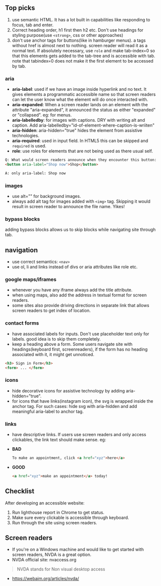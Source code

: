 ## Top picks

1. use semantic HTML. It has a lot built in capabilities like responding to focus, tab and enter.
2. Correct heading order, h1 first then h2 etc. Don't use headings for styling purpose(use `<strong>`, css or other approaches)
3. don't use anchor tags for buttons(like in hamburger menus). a tags without href is almost next to nothing. screen reader will read it as a normal text. If absolutely necessary, use `role` and make tab-index=0 so that this elements gets added to the tab-tree and is accessible with tab. note that tabindex=0 does not make it the first element to be accessed by tab.


### aria
- **aria-label**: used if we have an image inside hyperlink and no text. It gives elements a programmatic accessible name so that screen readers can let the user know what the element will do once interacted with.
- **aria-expanded**: When a screen reader lands on an element with the attribute "aria-expanded", it announced the status as either "expanded" or "collapsed". eg: for menus.
- **aria-labelledby**: for images with captions. DRY with writing alt and caption. Add aria-labelledby="id-of-element-where-caption-is-wriiten"
- **aria-hidden**: aria-hidden="true" hides the element from assistive technologies.
- **aria-required**: used in input field. In HTML5 this can be skipped and `required` is used.
- **role**: use roles for elements that are not being used as there usual self.

```html
Q: What would screen readers announce when they encounter this button:
<button aria-label="Shop now">Shop</button>

A: only aria-label: Shop now
```

### images
- use alt="" for background images.
- always add alt tag for images added with `<img>` tag. Skipping it would result in screen reader to announce the file name. Yikes!

### bypass blocks
adding bypass blocks allows us to skip blocks while navigating site through tab.

## navigation
- use correct semantics: `<nav>`
- use ol, li and links instead of divs or aria attributes like role etc.

### google maps/iframes
- whenever you have any iframe always add the title attribute.
- when using maps, also add the address in textual format for screen readers. 
- some sites also provide driving directions in separate link that allows screen readers to get index of location.

### contact forms
- have associated labels for inputs. Don't use placeholder text only for labels. good idea is to skip them completely. 
- keep a heading above a form. Some users navigate site with headings(keyboard first, screenreaders), if the form has no heading associated with it, it might get unnoticed.

```html
<h3> Sign in Form</h3>
<form> ... </form>
```
### icons
- hide decorative icons for assistive technology by adding aria-hidden="true".
- for icons that have links(instagram icon), the svg is wrapped inside the anchor tag. For such cases: hide svg with aria-hidden and add meaningful aria-label to anchor tag.

### links
- have descriptive links. If users use screen readers and only access clickables, the link text should make sense.
eg:
- **BAD**
    ```html
    To make an appointment, click <a href="xyz">here</a>
    ```

- **GOOD**

    ```html
    <a href="xyz">make an appointment</a> today!
    ```

## Checklist
After developing an accessible website:
1. Run lighthouse report in Chrome to get status.
2. Make sure every clickable is accessible through keyboard.
3. Run through the site using screen readers.


## Screen readers

- If you're on a Windows machine and would like to get started with screen readers, NVDA is a great option.
- NVDA official site: nvaccess.org
>NVDA stands for Non visual desktop access
- https://webaim.org/articles/nvda/